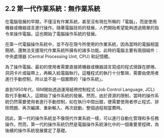 ## 2.2 第一代作業系統：無作業系統

在電腦發展的早期，不僅沒有作業系統，甚至沒有現在所稱的「電腦」，而是使用機器或機器語言進行操作。隨著電腦技術的發展，人們開始希望能夠透過簡單的指令來操作電腦，這也開始了電腦操作系統的發展。

在第一代電腦操作系統中，並不存在現今所使用的作業系統，因為當時的電腦相當簡陋，還無法支援現代作業系統所擁有的諸多功能。此時的電腦主要有兩個組件：中央處理器 (Central Processing Unit, CPU) 和記憶體。

為了操作電腦，最初的使用者需要直接將機器或機器語言寫成的程式燒錄在膠捲、洞洞卡片或磁帶上，再輸入給電腦執行。這種程式的執行十分繁瑣，需要由使用者進行手動控制，所以並不是一個實際的「操作系統」。

直到1950年代，IBM開始透過運用紙帶控制程式 (Job Control Language, JCL) 取代手動輸入，這開始了操作系統的發展。然而，由於資源的限制，當時的操作系統仍然需要使用者進行手動控制，如在執行中間出錯，便需要使用者停止程式、排除問題、再次編譯、重新輸入、再次啟動，整個過程相當費時。

因此，第一代的操作系統並不像現代作業系統一樣，可以進行自動化管理和多任務操作。然而，第一代的操作系統仍然是電腦操作系統演化中的一個重要里程碑，為後續的操作系統發展奠定了基礎。